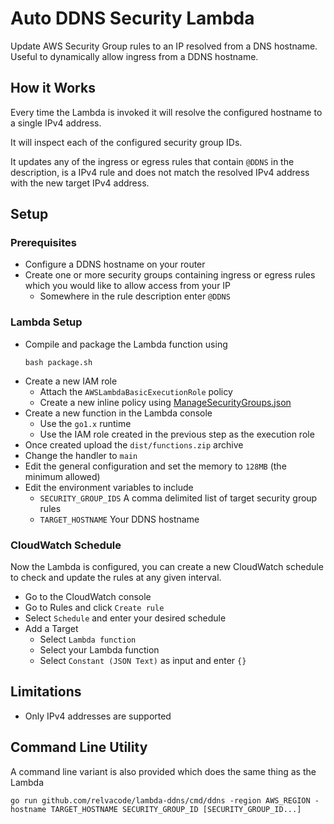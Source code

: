 # Auto DDNS Security Lambda

Update AWS Security Group rules to an IP resolved from a DNS hostname. Useful to dynamically allow ingress from a DDNS
hostname.

## How it Works

Every time the Lambda is invoked it will resolve the configured hostname to a single IPv4 address.

It will inspect each of the configured security group IDs.

It updates any of the ingress or egress rules that contain `@DDNS` in the description, is a IPv4 rule and does not match
the resolved IPv4 address with the new target IPv4 address.

## Setup

### Prerequisites

- Configure a DDNS hostname on your router
- Create one or more security groups containing ingress or egress rules which you would like to allow access from your
  IP
    - Somewhere in the rule description enter `@DDNS`

### Lambda Setup

- Compile and package the Lambda function using
  ```
  bash package.sh
  ```
- Create a new IAM role
    - Attach the `AWSLambdaBasicExecutionRole` policy
    - Create a new inline policy using [ManageSecurityGroups.json]()
- Create a new function in the Lambda console
    - Use the `go1.x` runtime
    - Use the IAM role created in the previous step as the execution role
- Once created upload the `dist/functions.zip` archive
- Change the handler to `main`
- Edit the general configuration and set the memory to `128MB` (the minimum allowed)
- Edit the environment variables to include
    - `SECURITY_GROUP_IDS` A comma delimited list of target security group rules
    - `TARGET_HOSTNAME` Your DDNS hostname

### CloudWatch Schedule

Now the Lambda is configured, you can create a new CloudWatch schedule to check and update the rules at any given
interval.

- Go to the CloudWatch console
- Go to Rules and click `Create rule`
- Select `Schedule` and enter your desired schedule
- Add a Target
    - Select `Lambda function`
    - Select your Lambda function
    - Select `Constant (JSON Text)` as input and enter `{}`

## Limitations

- Only IPv4 addresses are supported


## Command Line Utility

A command line variant is also provided which does the same thing as the Lambda

```
go run github.com/relvacode/lambda-ddns/cmd/ddns -region AWS_REGION -hostname TARGET_HOSTNAME SECURITY_GROUP_ID [SECURITY_GROUP_ID...]
```
